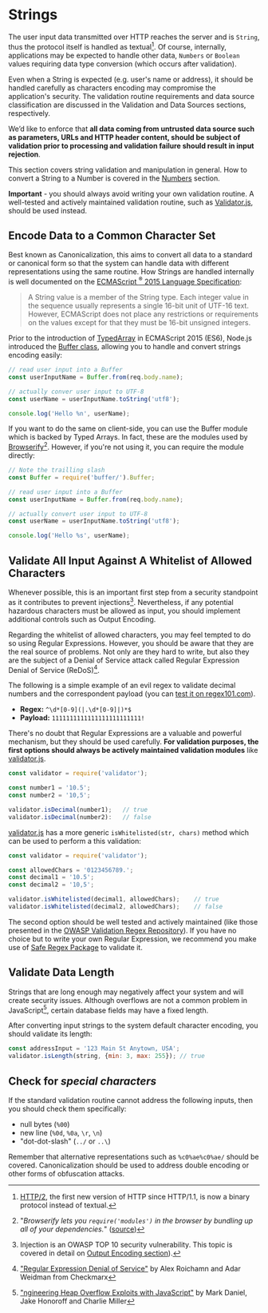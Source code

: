 Strings
=======

The user input data transmitted over HTTP reaches the server and is `String`,
thus the protocol itself is handled as textual[^1]. Of course, internally,
applications may be expected to handle other data, `Numbers` or `Boolean` values
requiring data type conversion (which occurs after validation).

Even when a String is expected (e.g. user's name or address), it should be
handled carefully as characters encoding may compromise the application's
security.
The validation routine requirements and data source classification are
discussed in the Validation and Data Sources sections, respectively.

We’d like to enforce that **all data coming from untrusted data source such as
parameters, URLs and HTTP header content, should be subject of validation prior
to processing and validation failure should result in input rejection**.

This section covers string validation and manipulation in general. How to
convert a String to a Number is covered in the [Numbers][4] section.

**Important** - you should always avoid writing your own validation routine. A
well-tested and actively maintained validation routine, such as
[Validator.js][5], should be used instead.

## Encode Data to a Common Character Set

Best known as Canonicalization, this aims to convert all data to a standard or
canonical form so that the system can handle data with different representations
using the same routine. How Strings are handled internally is well documented on
the [ECMAScript <sup>&reg;</sup> 2015 Language Specification][7]:

> A String value is a member of the String type. Each integer value in the
> sequence usually represents a single 16-bit unit of UTF-16 text. However,
> ECMAScript does not place any restrictions or requirements on the values
> except for that they must be 16-bit unsigned integers.

Prior to the introduction of [TypedArray][8] in ECMAScript 2015 (ES6), Node.js
introduced the [Buffer class][9], allowing you to handle and convert strings
encoding easily:

```javascript
// read user input into a Buffer
const userInputName = Buffer.from(req.body.name);

// actually conver user input to UTF-8
const userName = userInputName.toString('utf8');

console.log('Hello %n', userName);
```

If you want to do the same on client-side, you can use the Buffer module which
is backed by Typed Arrays. In fact, these are the modules used by
[Browserify][11][^2]. However, if you're not using it, you can require the
module directly:

```javascript
// Note the trailling slash
const Buffer = require('buffer/').Buffer;

// read user input into a Buffer
const userInputName = Buffer.from(req.body.name);

// actually convert user input to UTF-8
const userName = userInputName.toString('utf8');

console.log('Hello %s', userName);
```

## Validate All Input Against A Whitelist of Allowed Characters

Whenever possible, this is an important first step from a security standpoint as
it contributes to prevent injections[^3]. Nevertheless, if any potential
hazardous characters must be allowed as input, you should implement additional
controls such as Output Encoding.

Regarding the whitelist of allowed characters, you may feel tempted to do so
using Regular Expressions. However, you should be aware that they are the real
source of problems. Not only are they hard to write, but also they are the
subject of a Denial of Service attack called Regular Expression Denial of
Service (ReDoS)[^4].

The following is a simple example of an evil regex to validate decimal numbers
and the correspondent payload (you can [test it on regex101.com][16]).

* **Regex:** `^\d*[0-9](|.\d*[0-9]|)*$`
* **Payload:** `1111111111111111111111111!`

There's no doubt that Regular Expressions are a valuable and powerful mechanism,
but they should be used carefully. **For validation purposes, the first options
should always be actively maintained validation modules** like
[validator.js][17].

```javascript
const validator = require('validator');

const number1 = '10.5';
const number2 = '10,5';

validator.isDecimal(number1);   // true
validator.isDecimal(number2):   // false
```

[validator.js][17] has a more generic `isWhitelisted(str, chars)` method which
can be used to perform a this validation:

```javascript
const validator = require('validator');

const allowedChars = '0123456789.';
const decimal1 = '10.5';
const decimal2 = '10,5';

validator.isWhitelisted(decimal1, allowedChars);    // true
validator.isWhitelisted(decimal2, allowedChars);    // false
```

The second option should be well tested and actively maintained (like those
presented in the [OWASP Validation Regex Repository][18]). If you have no choice
but to write your own Regular Expression, we recommend you make use of [Safe
Regex Package][19] to validate it.

## Validate Data Length

Strings that are long enough may negatively affect your system and will create
security issues. Although overflows are not a common problem in JavaScript[^5],
certain database fields may have a fixed length.

After converting input strings to the system default character encoding,
you should validate its length:

```javascript
const addressInput = '123 Main St Anytown, USA';
validator.isLength(string, {min: 3, max: 255}); // true
```

## Check for _special characters_

If the standard validation routine cannot address the following inputs, then you
should check them specifically:

* null bytes (`%00`)
* new line (`%0d`, `%0a`, `\r`, `\n`)
* "dot-dot-slash" (`../` or `..\`)

Remember that alternative representations such as `%c0%ae%c0%ae/` should be covered.
Canonicalization should be used to address double encoding or other forms of
obfuscation attacks.

[^1]: [HTTP/2][1], the first new version of HTTP since HTTP/1.1, is now a binary protocol instead of textual.
[^2]: "_Browserify lets you `require('modules')` in the browser by bundling up all of your dependencies._" ([source][11])
[^3]: Injection is an OWASP TOP 10 security vulnerability. This topic is covered in detail on [Output Encoding section][13]).
[^4]: ["Regular Expression Denial of Service"][15] by Alex Roichamn and Adar Weidman from Checkmarx
[^5]: ["ngineering Heap Overflow Exploits with JavaScript"][20] by Mark Daniel, Jake Honoroff and Charlie Miller

[1]: https://en.wikipedia.org/wiki/HTTP/2
[4]: ./numbers.md
[5]: https://github.com/chriso/validator.js
[7]: http://www.ecma-international.org/ecma-262/6.0/#sec-terms-and-definitions-string-value
[8]: http://www.ecma-international.org/ecma-262/6.0/#sec-typedarray-objects
[9]: https://nodejs.org/dist/latest-v6.x/docs/api/buffer.html#buffer_buffer
[11]: http://browserify.org/
[13]: ../../output-encoding/README.md
[15]: https://www.checkmarx.com/wp-content/uploads/2015/03/ReDoS-Attacks.pdf
[16]: https://regex101.com/r/7192zY/1
[17]: https://github.com/chriso/validator.js
[18]: https://www.owasp.org/index.php/OWASP_Validation_Regex_Repository
[19]: https://www.npmjs.com/package/safe-regex
[20]: http://citeseerx.ist.psu.edu/viewdoc/download?doi=10.1.1.145.4704&rep=rep1&type=pdf
